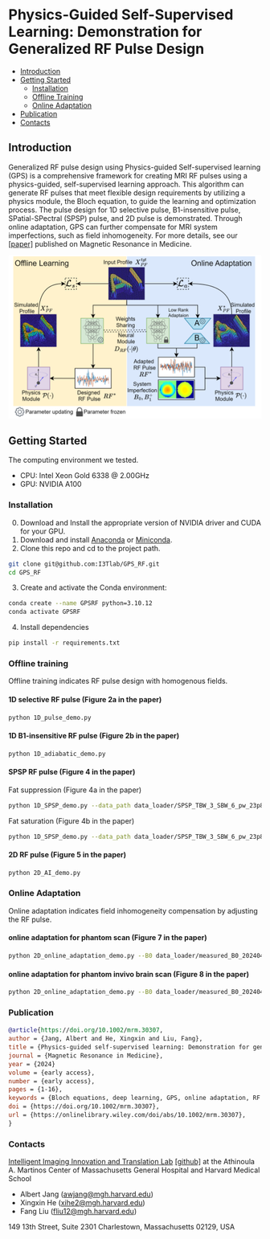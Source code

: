 # Physics-Guided Self-Supervised Learning: Demonstration for Generalized RF Pulse Design

- [Introduction](#introduction)
- [Getting Started](#getting-started)
  * [Installation](#Installation)
  * [Offline Training](#offline-training)
  * [Online Adaptation](#online-adaptation)
- [Publication](#publication)
- [Contacts](#contacts)
<!-- - [Star History](#star-history)-->

## Introduction
Generalized RF pulse design using Physics-guided Self-supervised learning (GPS) is a comprehensive framework for creating MRI RF pulses using a physics-guided, self-supervised learning approach. This algorithm can generate RF pulses that meet flexible design requirements by utilizing a physics module, the Bloch equation, to guide the learning and optimization process. The pulse design for 1D selective pulse, B1-insensitive pulse, SPatial-SPectral (SPSP) pulse, and 2D pulse is demonstrated. Through online adaptation, GPS can further compensate for MRI system imperfections, such as field inhomogeneity. For more details, see our [[paper]](https://onlinelibrary.wiley.com/doi/full/10.1002/mrm.30307) published on Magnetic Resonance in Medicine.

![figure1.svg](resources%2Ffigure1.svg)


## Getting Started
The computing environment we tested.
- CPU: Intel Xeon Gold 6338 @ 2.00GHz
- GPU: NVIDIA A100

### Installation
0. Download and Install the appropriate version of NVIDIA driver and CUDA for your GPU.
1. Download and install [Anaconda](https://www.anaconda.com/download) or [Miniconda](https://docs.anaconda.com/miniconda/).
2. Clone this repo and cd to the project path.
```bash
git clone git@github.com:I3Tlab/GPS_RF.git
cd GPS_RF
```
3. Create and activate the Conda environment:
```bash
conda create --name GPSRF python=3.10.12
conda activate GPSRF
```
4. Install dependencies
```bash
pip install -r requirements.txt
```

### Offline training
Offline training indicates RF pulse design with homogenous fields.

#### 1D selective RF pulse (Figure 2a in the paper)
```bash
python 1D_pulse_demo.py
```

#### 1D B1-insensitive RF pulse (Figure 2b in the paper)
```bash
python 1D_adiabatic_demo.py
```

#### SPSP RF pulse (Figure 4 in the paper)

Fat suppression (Figure 4a in the paper)
```bash
python 1D_SPSP_demo.py --data_path data_loader/SPSP_TBW_3_SBW_6_pw_23p8ms_exc_width_5mm_water_192x96_conj.mat --notes water
```

Fat saturation (Figure 4b in the paper)
```bash
python 1D_SPSP_demo.py --data_path data_loader/SPSP_TBW_3_SBW_6_pw_23p8ms_exc_width_5mm_fat_192x96_conj.mat --notes fat
```

#### 2D RF pulse (Figure 5 in the paper)
```bash
python 2D_AI_demo.py
```

### Online Adaptation
Online adaptation indicates field inhomogeneity compensation by adjusting the RF pulse.
#### online adaptation for phantom scan (Figure 7 in the paper)
```bash
python 2D_online_adaptation_demo.py --B0 data_loader/measured_B0_20240407_3_phantom.mat --B1 data_loader/measured_B1_20240407_phantom.mat --notes phantom
```

#### online adaptation for phantom invivo brain scan (Figure 8 in the paper)
```bash
python 2D_online_adaptation_demo.py --B0 data_loader/measured_B0_20240415_2_brain.mat --B1 data_loader/measured_B1_20240415_brain.mat --notes invivo_brain
```

### Publication
```bibtex
@article{https://doi.org/10.1002/mrm.30307,
author = {Jang, Albert and He, Xingxin and Liu, Fang},
title = {Physics-guided self-supervised learning: Demonstration for generalized RF pulse design},
journal = {Magnetic Resonance in Medicine},
year = {2024}
volume = {early access},
number = {early access},
pages = {1-16},
keywords = {Bloch equations, deep learning, GPS, online adaptation, RF pulse, self-supervised learning},
doi = {https://doi.org/10.1002/mrm.30307},
url = {https://onlinelibrary.wiley.com/doi/abs/10.1002/mrm.30307},
}
```

### Contacts
[Intelligent Imaging Innovation and Translation Lab](https://liulab.mgh.harvard.edu/) [[github]](https://github.com/I3Tlab) at the Athinoula A. Martinos Center of Massachusetts General Hospital and Harvard Medical School
* Albert Jang (awjang@mgh.harvard.edu)
* Xingxin He (xihe2@mgh.harvard.edu)
* Fang Liu (fliu12@mgh.harvard.edu)

149 13th Street, Suite 2301
Charlestown, Massachusetts 02129, USA
